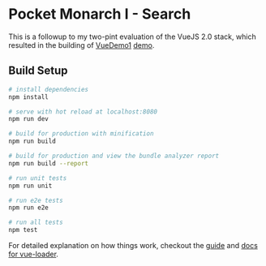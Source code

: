 # Pocket Monarch I - Search

This is a followup to my two-pint evaluation of the VueJS 2.0 stack, which resulted in the building of [VueDemo1](https://github.com/DoctorBud/VueDemo2) [demo](https://doctorbud.com/VueDemo2/#/).

## Build Setup

``` bash
# install dependencies
npm install

# serve with hot reload at localhost:8080
npm run dev

# build for production with minification
npm run build

# build for production and view the bundle analyzer report
npm run build --report

# run unit tests
npm run unit

# run e2e tests
npm run e2e

# run all tests
npm test
```

For detailed explanation on how things work, checkout the [guide](http://vuejs-templates.github.io/webpack/) and [docs for vue-loader](http://vuejs.github.io/vue-loader).


